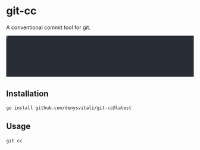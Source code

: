 # git-cc

A conventional commit tool for git.

![DEMO](./docs/demo.svg)


## Installation

```bash
go install github.com/denysvitali/git-cc@latest
```

## Usage

```
git cc
```
